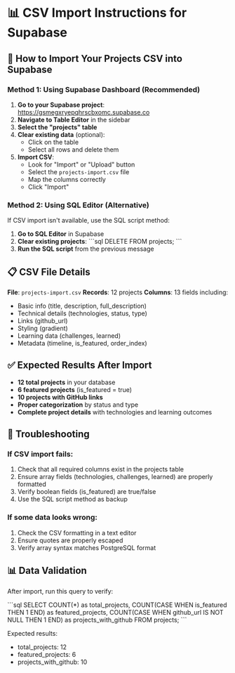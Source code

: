 # 📊 CSV Import Instructions for Supabase

## 🚀 How to Import Your Projects CSV into Supabase

### Method 1: Using Supabase Dashboard (Recommended)

1. **Go to your Supabase project**: https://gsmegxryepqhrscbxomc.supabase.co
2. **Navigate to Table Editor** in the sidebar
3. **Select the "projects" table**
4. **Clear existing data** (optional):
   - Click on the table
   - Select all rows and delete them
5. **Import CSV**:
   - Look for "Import" or "Upload" button
   - Select the `projects-import.csv` file
   - Map the columns correctly
   - Click "Import"

### Method 2: Using SQL Editor (Alternative)

If CSV import isn't available, use the SQL script method:

1. **Go to SQL Editor** in Supabase
2. **Clear existing projects**:
   \`\`\`sql
   DELETE FROM projects;
   \`\`\`
3. **Run the SQL script** from the previous message

## 📋 CSV File Details

**File**: `projects-import.csv`
**Records**: 12 projects
**Columns**: 13 fields including:
- Basic info (title, description, full_description)
- Technical details (technologies, status, type)
- Links (github_url)
- Styling (gradient)
- Learning data (challenges, learned)
- Metadata (timeline, is_featured, order_index)

## ✅ Expected Results After Import

- **12 total projects** in your database
- **6 featured projects** (is_featured = true)
- **10 projects with GitHub links**
- **Proper categorization** by status and type
- **Complete project details** with technologies and learning outcomes

## 🔧 Troubleshooting

### If CSV import fails:
1. Check that all required columns exist in the projects table
2. Ensure array fields (technologies, challenges, learned) are properly formatted
3. Verify boolean fields (is_featured) are true/false
4. Use the SQL script method as backup

### If some data looks wrong:
1. Check the CSV formatting in a text editor
2. Ensure quotes are properly escaped
3. Verify array syntax matches PostgreSQL format

## 📊 Data Validation

After import, run this query to verify:

\`\`\`sql
SELECT 
  COUNT(*) as total_projects,
  COUNT(CASE WHEN is_featured THEN 1 END) as featured_projects,
  COUNT(CASE WHEN github_url IS NOT NULL THEN 1 END) as projects_with_github
FROM projects;
\`\`\`

Expected results:
- total_projects: 12
- featured_projects: 6
- projects_with_github: 10
